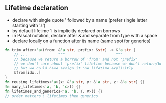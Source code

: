 ## Lifetime declaration

* declare with single quote ' followed by a name (prefer single letter starting with 'a')
* by default lifetime 'l is implicitly declared on borrows
* in Pascal notation, declare after & and separate from type with a space
* declare locally on a function after its name (same spot for generics)

```rust
fn trim_after<'a>(from: &'a str, prefix: &str) -> &'a str {
    // ...              ^^^                       ^^^
    // because we return a borrow of 'from' and not 'prefix'
    // we don't care about 'prefix' lifetime because we don't return/borrow it
    // but we could have assign it one lifetime explicitly
    &from[idx..]
}
fn reusing_lifetimes<'a>(x: &'a str, y: &'a str, z: &'a str) {}
fn many_lifetimes<'a, 'b, 'c>() {}
fn lifetimes_and_generics<'a, 'b, T, V>() {}
// order matters ! lifetimes then generics
```